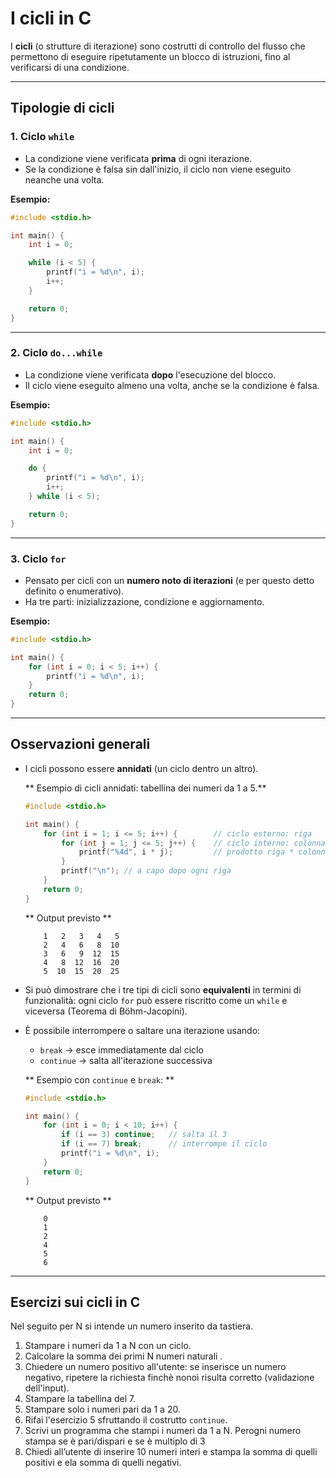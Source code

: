 # I cicli in C

I **cicli** (o strutture di iterazione) sono costrutti di controllo del
flusso che permettono di eseguire ripetutamente un blocco di istruzioni,
fino al verificarsi di una condizione.

------------------------------------------------------------------------

## Tipologie di cicli

### 1. Ciclo `while`

-   La condizione viene verificata **prima** di ogni iterazione.
-   Se la condizione è falsa sin dall'inizio, il ciclo non viene
    eseguito neanche una volta.

**Esempio:**

``` c
#include <stdio.h>

int main() {
    int i = 0;

    while (i < 5) {
        printf("i = %d\n", i);
        i++;
    }

    return 0;
}
```

------------------------------------------------------------------------

### 2. Ciclo `do...while`

-   La condizione viene verificata **dopo** l'esecuzione del blocco.
-   Il ciclo viene eseguito almeno una volta, anche se la condizione è
    falsa.

**Esempio:**

``` c
#include <stdio.h>

int main() {
    int i = 0;

    do {
        printf("i = %d\n", i);
        i++;
    } while (i < 5);

    return 0;
}
```

------------------------------------------------------------------------

### 3. Ciclo `for`

-   Pensato per cicli con un **numero noto di iterazioni** (e per questo detto definito o enumerativo).
-   Ha tre parti: inizializzazione, condizione e aggiornamento.

**Esempio:**

``` c
#include <stdio.h>

int main() {
    for (int i = 0; i < 5; i++) {
        printf("i = %d\n", i);
    }
    return 0;
}
```

------------------------------------------------------------------------

## Osservazioni generali

-   I cicli possono essere **annidati** (un ciclo dentro un altro).
    
    ** Esempio di cicli annidati: tabellina dei numeri da 1 a 5.**

    ``` c
    #include <stdio.h>

    int main() {
        for (int i = 1; i <= 5; i++) {        // ciclo esterno: riga
            for (int j = 1; j <= 5; j++) {    // ciclo interno: colonna
                printf("%4d", i * j);         // prodotto riga * colonna
            }
            printf("\n"); // a capo dopo ogni riga
        }
        return 0;
    }
    ```
    ** Output previsto **
    ```
        1   2   3   4   5
        2   4   6   8  10
        3   6   9  12  15
        4   8  12  16  20
        5  10  15  20  25
    ```
-   Si può dimostrare che i tre tipi di cicli sono **equivalenti** in termini di funzionalità:
    ogni ciclo `for` può essere riscritto come un `while` e viceversa (Teorema di Böhm-Jacopini).
-   È possibile interrompere o saltare una iterazione usando:
    -   `break` → esce immediatamente dal ciclo
    -   `continue` → salta all'iterazione successiva

    ** Esempio con `continue` e `break`: **

    ``` c
    #include <stdio.h>

    int main() {
        for (int i = 0; i < 10; i++) {
            if (i == 3) continue;   // salta il 3
            if (i == 7) break;      // interrompe il ciclo
            printf("i = %d\n", i);
        }
        return 0;
    }
    ```
    ** Output previsto **
    ```
        0
        1
        2
        4
        5
        6
    ```
------------------------------------------------------------------------

## Esercizi sui cicli in C
Nel seguito per N si intende un numero inserito da tastiera.
1.  Stampare i numeri da 1 a N con un ciclo.
2.  Calcolare la somma dei primi N numeri naturali .
3.  Chiedere un numero positivo all'utente: se inserisce un numero
    negativo, ripetere la richiesta finchè nonoì risulta corretto (validazione dell'input).
4.  Stampare la tabellina del 7.
5.  Stampare solo i numeri pari da 1 a 20.
6.  Rifai l'esercizio 5 sfruttando il costrutto `continue`.
7.  Scrivi un programma che stampi i numeri da 1 a N. Perogni numero stampa se è pari/dispari 
    e se è multiplo di 3
8.  Chiedi all’utente di inserire 10 numeri interi e stampa la somma di quelli positivi e ela somma
    di quelli negativi.